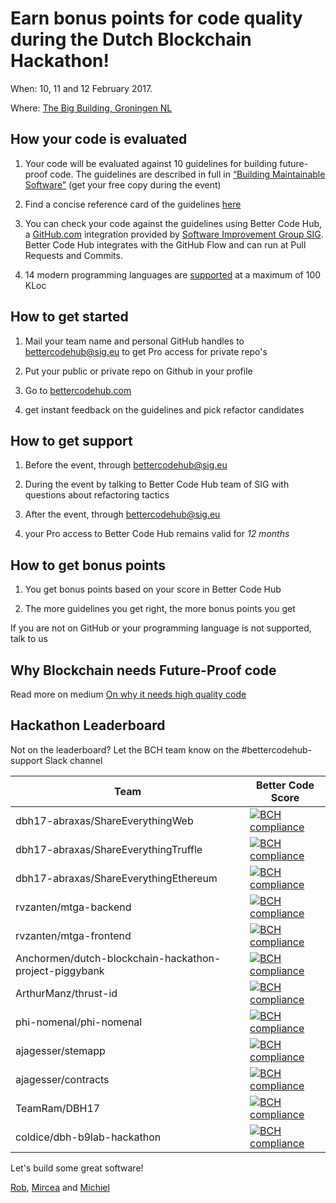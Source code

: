 # Earn bonus points for code quality during the Dutch Blockchain Hackathon!

When: 10, 11 and 12 February 2017.

Where: [The Big Building, Groningen NL](https://blockchainhackathon.eu/events/hackathon-the-big-weekend)


## How your code is evaluated

1. Your code will be evaluated against 10 guidelines for building future-proof code. The guidelines are described in full in [“Building Maintainable Software”](http://shop.oreilly.com/product/0636920049159.do) (get your free copy during the event)

2. Find a concise reference card of the guidelines [here](https://cdn-images-1.medium.com/max/1200/1*TS-ZTeI7sQS7dy_AlMqSXQ.png)

3. You can check your code against the guidelines using Better Code Hub, a [GitHub.com](https://Github.com) integration provided by [Software Improvement Group SIG](https://www.sig.eu). Better Code Hub integrates with the GitHub Flow and can run at Pull Requests and Commits.

4. 14 modern programming languages are [supported](https://bettercodehub.com/docs/configuration-manual) at a maximum of 100 KLoc


## How to get started

1. Mail your team name and personal GitHub handles to [bettercodehub@sig.eu](mailto:bettercodehub@sig.eu) to get Pro access for private repo's

2. Put your public or private repo on Github in your profile

3. Go to [bettercodehub.com](https://bettercodehub.com) 

4. get instant feedback on the guidelines and pick refactor candidates



## How to get support

1. Before the event, through bettercodehub@sig.eu

2. During the event by talking to Better Code Hub team of SIG with questions about refactoring tactics

3. After the event, through bettercodehub@sig.eu 

4. your Pro access to Better Code Hub remains valid for *12 months*


## How to get bonus points

1. You get bonus points based on your score in Better Code Hub

2. The more guidelines you get right, the more bonus points you get

If you are not on GitHub or your programming language is not supported, talk to us


## Why Blockchain needs Future-Proof code

Read more on medium [On why it needs high quality code ](https://medium.com/@jstvssr/why-blockchain-needs-future-proof-code-cb09b39175e1#.bqfmcig55)

## Hackathon Leaderboard

Not on the leaderboard? Let the BCH team know on the #bettercodehub-support Slack channel

Team | Better Code Score
--- | ---
dbh17-abraxas/ShareEverythingWeb | [![BCH compliance](https://bettercodehub.com/edge/badge/dbh17-abraxas/ShareEverythingWeb)](https://bettercodehub.com)
dbh17-abraxas/ShareEverythingTruffle | [![BCH compliance](https://bettercodehub.com/edge/badge/dbh17-abraxas/ShareEverythingTruffle)](https://bettercodehub.com)
dbh17-abraxas/ShareEverythingEthereum | [![BCH compliance](https://bettercodehub.com/edge/badge/dbh17-abraxas/ShareEverythingEthereum)](https://bettercodehub.com)
rvzanten/mtga-backend | [![BCH compliance](https://bettercodehub.com/edge/badge/rvzanten/mtga-backend)](https://bettercodehub.com)
rvzanten/mtga-frontend | [![BCH compliance](https://bettercodehub.com/edge/badge/rvzanten/mtga-frontend)](https://bettercodehub.com)
Anchormen/dutch-blockchain-hackathon-project-piggybank | [![BCH compliance](https://bettercodehub.com/edge/badge/Anchormen/dutch-blockchain-hackathon-project-piggybank)](https://bettercodehub.com)
ArthurManz/thrust-id | [![BCH compliance](https://bettercodehub.com/edge/badge/ArthurManz/thrust-id)](https://bettercodehub.com)
phi-nomenal/phi-nomenal | [![BCH compliance](https://bettercodehub.com/edge/badge/phi-nomenal/phi-nomenal)](https://bettercodehub.com)
ajagesser/stemapp | [![BCH compliance](https://bettercodehub.com/edge/badge/ajagesser/contracts)](https://bettercodehub.com)
ajagesser/contracts | [![BCH compliance](https://bettercodehub.com/edge/badge/ajagesser/contracts)](https://bettercodehub.com)
TeamRam/DBH17 | [![BCH compliance](https://bettercodehub.com/edge/badge/TeamRam/DBH17)](https://bettercodehub.com)
coldice/dbh-b9lab-hackathon  | [![BCH compliance](https://bettercodehub.com/edge/badge/coldice/dbh-b9lab-hackathon)](https://bettercodehub.com)

Let's build some great software!

[Rob](https://github.com/robvanderleek), [Mircea](https://github.com/mcadariu) and [Michiel](https://github.com/michielcuijpers)

